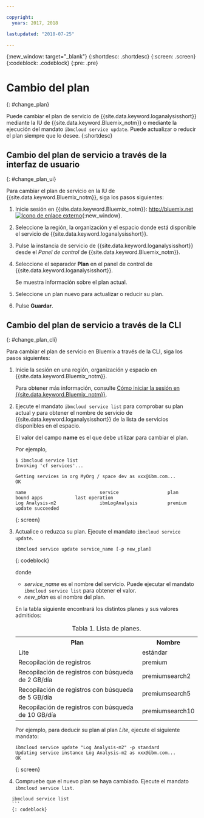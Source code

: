 ```yaml
---

copyright:
  years: 2017, 2018

lastupdated: "2018-07-25"

---
```



{:new_window: target="_blank"}
{:shortdesc: .shortdesc}
{:screen: .screen}
{:codeblock: .codeblock}
{:pre: .pre}


# Cambio del plan
{: #change_plan}

Puede cambiar el plan de servicio de {{site.data.keyword.loganalysisshort}} mediante la IU de {{site.data.keyword.Bluemix_notm}} o mediante la ejecución del mandato `ibmcloud service update`. Puede actualizar o reducir el plan siempre que lo desee.
{:shortdesc}

## Cambio del plan de servicio a través de la interfaz de usuario
{: #change_plan_ui}

Para cambiar el plan de servicio en la IU de {{site.data.keyword.Bluemix_notm}}, siga los pasos siguientes:

1. Inicie sesión en {{site.data.keyword.Bluemix_notm}}: [http://bluemix.net ![Icono de enlace externo](../../../icons/launch-glyph.svg "Icono de enlace externo")](http://bluemix.net){:new_window}. 

2. Seleccione la región, la organización y el espacio donde está disponible el servicio de {{site.data.keyword.loganalysisshort}}.  

3. Pulse la instancia de servicio de {{site.data.keyword.loganalysisshort}} desde el *Panel de control* de {{site.data.keyword.Bluemix_notm}}. 
    
4. Seleccione el separador **Plan** en el panel de control de {{site.data.keyword.loganalysisshort}}.

    Se muestra información sobre el plan actual.
	
5. Seleccione un plan nuevo para actualizar o reducir su plan. 

6. Pulse **Guardar**.




## Cambio del plan de servicio a través de la CLI
{: #change_plan_cli}

Para cambiar el plan de servicio en Bluemix a través de la CLI, siga los pasos siguientes:

1. Inicie la sesión en una región, organización y espacio en {{site.data.keyword.Bluemix_notm}}. 

    Para obtener más información, consulte [Cómo iniciar la sesión en {{site.data.keyword.Bluemix_notm}}](/docs/services/CloudLogAnalysis/qa/cli_qa.html#login).
	
2. Ejecute el mandato `ibmcloud service list` para comprobar su plan actual y para obtener el nombre de servicio de {{site.data.keyword.loganalysisshort}} de la lista de servicios disponibles en el espacio. 

    El valor del campo **name** es el que debe utilizar para cambiar el plan. 

    Por ejemplo,
	
	```
	$ ibmcloud service list
    Invoking 'cf services'...

    Getting services in org MyOrg / space dev as xxx@ibm.com...
    OK

    name                           service                  plan             bound apps            last operation
    Log Analysis-m2                ibmLogAnalysis           premium                                update succeeded
    ```
	{: screen}
    
3. Actualice o reduzca su plan. Ejecute el mandato `ibmcloud service update`.
    
	```
	ibmcloud service update service_name [-p new_plan]
	```
	{: codeblock}
	
	donde 
	
	* *service_name* es el nombre del servicio. Puede ejecutar el mandato `ibmcloud service list` para obtener el valor.
	* *new_plan* es el nombre del plan.
	
	En la tabla siguiente encontrará los distintos planes y sus valores admitidos:
	
	<table>
	  <caption>Tabla 1. Lista de planes.</caption>
	  <tr>
	    <th>Plan</th>
	    <th>Nombre</th>
	  </tr>
	  <tr>
	    <td>Lite</td>
	    <td>estándar</td>
	  </tr>
	  <tr>
	    <td>Recopilación de registros</td>
	    <td>premium</td>
	  </tr>
	  <tr>
	    <td>Recopilación de registros con búsqueda de 2 GB/día</td>
	    <td>premiumsearch2</td>
	  </tr>
	  <tr>
	    <td>Recopilación de registros con búsqueda de 5 GB/día</td>
	    <td>premiumsearch5</td>
	  </tr>
	  <tr>
	    <td>Recopilación de registros con búsqueda de 10 GB/día</td>
	    <td>premiumsearch10</td>
	  </tr>
	</table>
	
	Por ejemplo, para deducir su plan al plan *Lite*, ejecute el siguiente mandato:
	
	```
	ibmcloud service update "Log Analysis-m2" -p standard
    Updating service instance Log Analysis-m2 as xxx@ibm.com...
    OK
	```
	{: screen}

4. Compruebe que el nuevo plan se haya cambiado. Ejecute el mandato `ibmcloud service list`.

  ```
	ibmcloud service list
	```
	{: codeblock}






